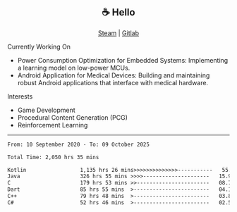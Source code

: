 <h2 align="center"> ☕ Hello </h2>

<p align="center">
  <a href="https://steamcommunity.com/id/Niforances/">Steam</a> |
  <a href="https://gitlab.com/niforances">Gitlab</a>
</p>

Currently Working On
- Power Consumption Optimization for Embedded Systems: Implementing a learning model on low-power MCUs.
- Android Application for Medical Devices: Building and maintaining robust Android applications that interface with medical hardware.

Interests
- Game Development
- Procedural Content Generation (PCG)
- Reinforcement Learning

------

<!--START_SECTION:waka-->

```txt
From: 10 September 2020 - To: 09 October 2025

Total Time: 2,050 hrs 35 mins

Kotlin                 1,135 hrs 26 mins>>>>>>>>>>>>>>-----------   55.37 %
Java                   326 hrs 55 mins >>>>---------------------   15.94 %
C                      179 hrs 53 mins >>-----------------------   08.77 %
Dart                   85 hrs 55 mins  >------------------------   04.19 %
C++                    79 hrs 48 mins  >------------------------   03.89 %
C#                     52 hrs 46 mins  >------------------------   02.57 %
```

<!--END_SECTION:waka-->
